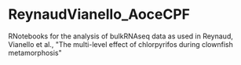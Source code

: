 # ReynaudVianello_AoceCPF
RNotebooks for the analysis of bulkRNAseq data as used in Reynaud, Vianello et al., "The multi-level effect of chlorpyrifos during clownfish metamorphosis"
